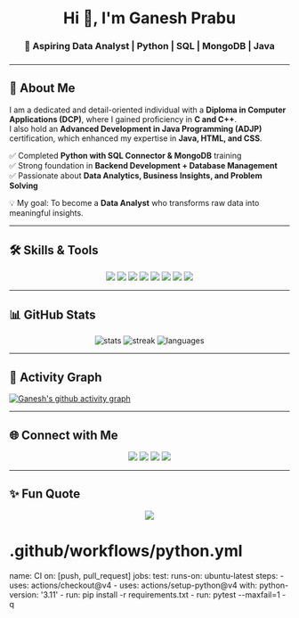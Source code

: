 <!-- Profile Header -->
<h1 align="center">Hi 👋, I'm Ganesh Prabu</h1>
<h3 align="center">🚀 Aspiring Data Analyst | Python | SQL | MongoDB | Java</h3>
<h3 Code is Like humor when you have Explain it,It's Bad </h3>

---

## 🌟 About Me  
I am a dedicated and detail-oriented individual with a **Diploma in Computer Applications (DCP)**, where I gained proficiency in **C and C++**.  
I also hold an **Advanced Development in Java Programming (ADJP)** certification, which enhanced my expertise in **Java, HTML, and CSS**.  

✅ Completed **Python with SQL Connector & MongoDB** training  
✅ Strong foundation in **Backend Development + Database Management**  
✅ Passionate about **Data Analytics, Business Insights, and Problem Solving**  

💡 My goal: To become a **Data Analyst** who transforms raw data into meaningful insights.  

---

## 🛠️ Skills & Tools  

<p align="center">
  <!-- Programming -->
  <img src="https://img.shields.io/badge/Python-3776AB?style=for-the-badge&logo=python&logoColor=white"/>
  <img src="https://img.shields.io/badge/SQL-025E8C?style=for-the-badge&logo=postgresql&logoColor=white"/>
  <img src="https://img.shields.io/badge/MongoDB-4EA94B?style=for-the-badge&logo=mongodb&logoColor=white"/>
  <img src="https://img.shields.io/badge/Java-ED8B00?style=for-the-badge&logo=openjdk&logoColor=white"/>
  <img src="https://img.shields.io/badge/C++-00599C?style=for-the-badge&logo=cplusplus&logoColor=white"/>
  <img src="https://img.shields.io/badge/C-00599C?style=for-the-badge&logo=c&logoColor=white"/>

  <!-- Web -->
  <img src="https://img.shields.io/badge/HTML5-E34F26?style=for-the-badge&logo=html5&logoColor=white"/>
  <img src="https://img.shields.io/badge/CSS3-1572B6?style=for-the-badge&logo=css3&logoColor=white"/>
</p>

---

## 📊 GitHub Stats  

<p align="center">
  <img src="https://github-readme-stats.vercel.app/api?username=prabu411&show_icons=true&theme=tokyonight" alt="stats"/>
  <img src="https://github-readme-streak-stats.herokuapp.com/?user=prabu411&theme=tokyonight" alt="streak"/>
  <img src="https://github-readme-stats.vercel.app/api/top-langs/?username=prabu411&layout=compact&theme=tokyonight" alt="languages"/>
</p>

---

## 🌱 Activity Graph  

[![Ganesh's github activity graph](https://github-readme-activity-graph.vercel.app/graph?username=prabu411&theme=react-dark)](https://github.com/ashutosh00710/github-readme-activity-graph)

---

## 🌐 Connect with Me  

<p align="center">
  <a href="https://ganeshprabu48.wordpress.com/" target="_blank"><img src="https://img.shields.io/badge/WordPress-21759B?style=for-the-badge&logo=wordpress&logoColor=white"/></a>
  <a href="https://www.linkedin.com/in/ganesh-prabu-7b2a28318" target="_blank"><img src="https://img.shields.io/badge/LinkedIn-0077B5?style=for-the-badge&logo=linkedin&logoColor=white"/></a>
  <a href="https://twitter.com/Ganeshprab87290" target="_blank"><img src="https://img.shields.io/badge/Twitter-1DA1F2?style=for-the-badge&logo=twitter&logoColor=white"/></a>
  <a href="https://instagram.com/_ganesh__prabu_" target="_blank"><img src="https://img.shields.io/badge/Instagram-E4405F?style=for-the-badge&logo=instagram&logoColor=white"/></a>
</p>

---

## ✨ Fun Quote  
<p align="center">
  <img src="https://quotes-github-readme.vercel.app/api?type=horizontal&theme=tokyonight"/>
</p>

# .github/workflows/python.yml
name: CI
on: [push, pull_request]
jobs:
  test:
    runs-on: ubuntu-latest
    steps:
      - uses: actions/checkout@v4
      - uses: actions/setup-python@v4
        with: python-version: '3.11'
      - run: pip install -r requirements.txt
      - run: pytest --maxfail=1 -q

